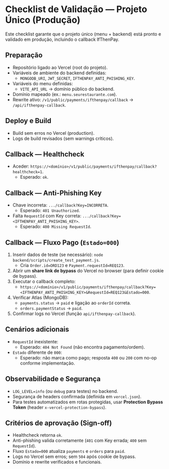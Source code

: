 # Checklist de Validação — Projeto Único (Produção)

Este checklist garante que o projeto único (menu + backend) está pronto e validado em produção, incluindo o callback IfThenPay.

## Preparação
- Repositório ligado ao Vercel (root do projeto).
- Variáveis de ambiente do backend definidas:
  - `MONGODB_URI`, `JWT_SECRET`, `IFTHENPAY_ANTI_PHISHING_KEY`.
- Variáveis do menu definidas:
  - `VITE_API_URL` → domínio público do backend.
- Domínio mapeado (ex.: `menu.seurestaurante.com`).
- Rewrite ativo: `/v1/public/payments/ifthenpay/callback` → `/api/ifthenpay-callback`.

## Deploy e Build
- Build sem erros no Vercel (production).
- Logs de build revisados (sem warnings críticos).

## Callback — Healthcheck
- Aceder: `https://<domínio>/v1/public/payments/ifthenpay/callback?healthcheck=1`.
  - Esperado: `ok`.

## Callback — Anti-Phishing Key
- Chave incorreta: `.../callback?Key=INCORRETA`.
  - Esperado: `401 Unauthorized`.
- Falta `RequestId` com Key correta: `.../callback?Key=<IFTHENPAY_ANTI_PHISHING_KEY>`.
  - Esperado: `400 Missing RequestId`.

## Callback — Fluxo Pago (`Estado=000`)
1. Inserir dados de teste (se necessário): `node backend/scripts/create_test_payment.js`.
   - Cria `Order.id=ORD123` e `Payment.requestId=REQ123`.
2. Abrir um **share link de bypass** do Vercel no browser (para definir cookie de bypass).
3. Executar o callback completo:
   - `https://<domínio>/v1/public/payments/ifthenpay/callback?Key=<IFTHENPAY_ANTI_PHISHING_KEY>&RequestId=REQ123&Estado=000`.
4. Verificar Atlas (MongoDB):
   - `payments.status` → `paid` e ligação ao `orderId` correta.
   - `orders.paymentStatus` → `paid`.
5. Confirmar logs no Vercel (função `api/ifthenpay-callback`).

## Cenários adicionais
- `RequestId` inexistente: 
  - Esperado: `404 Not Found` (não encontra pagamento/ordem).
- `Estado` diferente de `000`:
  - Esperado: não marca como pago; resposta `400` ou `200` com no-op conforme implementação.

## Observabilidade e Segurança
- `LOG_LEVEL=info` (ou `debug` para testes) no backend.
- Segurança de headers confirmada (definida em `vercel.json`).
- Para testes automatizados em rotas protegidas, usar **Protection Bypass Token** (header `x-vercel-protection-bypass`).

## Critérios de aprovação (Sign-off)
- Healthcheck retorna `ok`.
- Anti-phishing valida corretamente (`401` com Key errada; `400` sem `RequestId`).
- Fluxo `Estado=000` atualiza `payments` e `orders` para `paid`.
- Logs no Vercel sem erros; sem `504` após cookie de bypass.
- Domínio e rewrite verificados e funcionais.